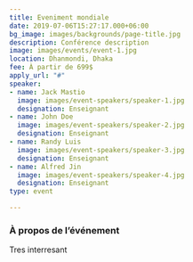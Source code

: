 ```yaml
---
title: Eveniment mondiale
date: 2019-07-06T15:27:17.000+06:00
bg_image: images/backgrounds/page-title.jpg
description: Conférence description
image: images/events/event-1.jpg
location: Dhanmondi, Dhaka
fee: À partir de 699$
apply_url: "#"
speaker:
- name: Jack Mastio
  image: images/event-speakers/speaker-1.jpg
  designation: Enseignant
- name: John Doe
  image: images/event-speakers/speaker-2.jpg
  designation: Enseignant
- name: Randy Luis
  image: images/event-speakers/speaker-3.jpg
  designation: Enseignant
- name: Alfred Jin
  image: images/event-speakers/speaker-4.jpg
  designation: Enseignant
type: event

---
```

### À propos de l’événement

Tres interresant